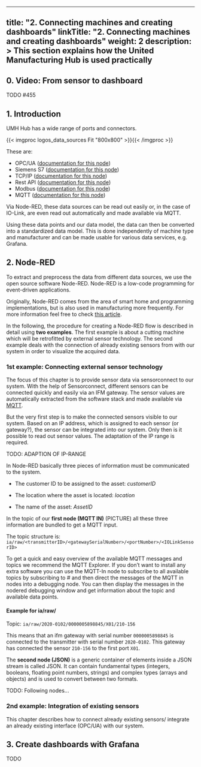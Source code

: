 
---
title: "2. Connecting machines and creating dashboards"
linkTitle: "2. Connecting machines and creating dashboards"
weight: 2
description: >
  This section explains how the United Manufacturing Hub is used practically 
---

## 0. Video: From sensor to dashboard

TODO
#455

## 1. Introduction

UMH Hub has a wide range of ports and connectors. 

{{< imgproc logos_data_sources Fit "800x800" >}}{{< /imgproc >}}

These are:

- OPC/UA ([documentation for this node](https://flows.nodered.org/node/node-red-contrib-opcua))
- Siemens S7 ([documentation for this node](https://flows.nodered.org/node/node-red-contrib-s7))
- TCP/IP ([documentation for this node](https://flows.nodered.org/flow/bed6f676d088670d7e1bc298943338b5))
- Rest API  ([documentation for this node](https://cookbook.nodered.org/http/create-an-http-endpoint))
- Modbus  ([documentation for this node](https://flows.nodered.org/node/node-red-contrib-modbus))
- MQTT ([documentation for this node](https://cookbook.nodered.org/mqtt/))

Via Node-RED, these data sources can be read out easily or, in the case of IO-Link, are even read out automatically and made available via MQTT. 

Using these data points and our data model, the data can then be converted into a standardized data model. This is done independently of machine type and manufacturer and can be made usable for various data services, e.g. Grafana.

## 2. Node-RED

To extract and preprocess the data from different data sources, we use the open source software Node-RED. Node-RED is a low-code programming for event-driven applications. 

Originally, Node-RED comes from the area of smart home and programming implementations, but is also used in manufacturing more frequently. For more information feel free to check [this article](https://docs.umh.app/docs/concepts/node-red-in-industrial-iot/).

In the following, the procedure for creating a Node-RED flow is described in detail using **two examples**. The first example is about a cutting machine which will be retrofitted by external sensor technology. The second example deals with the connection of already existing sensors from with our system in order to visualize the acquired data.

### 1st example: Connecting external sensor technology

The focus of this chapter is to provide sensor data via sensorconnect to our system. With the help of Sensorconnect, different sensors can be connected quickly and easily via an IFM gateway. The sensor values are automatically extracted from the software stack and made available via [MQTT](https://docs.umh.app/docs/concepts/mqtt/). 

But the very first step is to make the connected sensors visible to our system. Based on an IP address, which is assigned to each sensor (or gateway?), the sensor can be integrated into our system. Only then is it possible to read out sensor values. The adaptation of the IP range is required.

TODO: ADAPTION OF IP-RANGE

In Node-RED basically three pieces of information must be communicated to the system.

- The customer ID to be assigned to the asset: *customerID*

- The location where the asset is located: *location*

- The name of the asset: *AssetID*

In the topic of our **first node (MQTT IN)** (PICTURE) all these three information are bundled to get a MQTT input.

The topic structure is: `ia/raw/<transmitterID>/<gatewaySerialNumber>/<portNumber>/<IOLinkSensorID>`

To get a quick and easy overview of the available MQTT messages and topics we recommend the MQTT Explorer. If you don’t want to install any extra software you can use the MQTT-In node to subscribe to all available topics by subscribing to # and then direct the messages of the MQTT in nodes into a debugging node. You can then display the messages in the nodered debugging window and get information about the topic and available data points.

#### Example for ia/raw/

Topic: `ia/raw/2020-0102/0000005898845/X01/210-156`

This means that an ifm gateway with serial number `0000005898845` is connected to the transmitter with serial number `2020-0102`. This gateway has connected the sensor `210-156` to the first port `X01`.

The **second node (JSON)** is a generic container of elements inside a JSON stream is called JSON. It can contain fundamental types (integers, booleans, floating point numbers, strings) and complex types (arrays and objects) and is used to convert between two formats.

TODO: Following nodes...

### 2nd example: Integration of existing sensors

This chapter describes how to connect already existing sensors/ integrate an already existing interface (OPC/UA) with our system.

## 3. Create dashboards with Grafana

TODO
